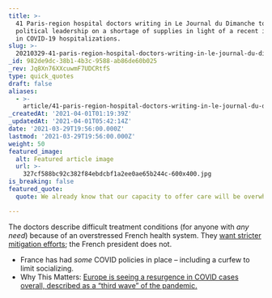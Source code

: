 ```yaml
---
title: >-
  41 Paris-region hospital doctors writing in Le Journal du Dimanche to French
  political leadership on a shortage of supplies in light of a recent increase
  in COVID-19 hospitalizations.
slug: >-
  20210329-41-paris-region-hospital-doctors-writing-in-le-journal-du-dimanche-to-french-political
_id: 982de9dc-38b1-4b3c-9588-ab86de60b025
_rev: Jq8Xn76XXcuwmF7UDCRtfS
type: quick_quotes
draft: false
aliases:
  - >-
    article/41-paris-region-hospital-doctors-writing-in-le-journal-du-dimanche-to-french-political-leadership-on-a-shortage-of-supplies-in-light-of-a-recent-increase-in-covid-19-hospitalizations/
_createdAt: '2021-04-01T01:19:39Z'
_updatedAt: '2021-04-01T05:42:14Z'
date: '2021-03-29T19:56:00.000Z'
lastmod: '2021-03-29T19:56:00.000Z'
weight: 50
featured_image:
  alt: Featured article image
  url: >-
    327cf588bc92c382f84ebdcbf1a2ee0ae65b244c-600x400.jpg
is_breaking: false
featured_quote:
  quote: We already know that our capacity to offer care will be overwhelmed.

---
```

The doctors describe difficult treatment conditions (for anyone with *any need*) because of an overstressed French health system. They [want stricter mitigation efforts](https://www.sacbee.com/news/article250270675.html); the French president does not.

* France has had *some* COVID policies in place – including a curfew to limit socializing.
* Why This Matters: [Europe is seeing a resurgence in COVID cases overall, described as a “third wave” of the pandemic.](https://www.cnbc.com/2021/03/27/covid-cases-are-rising-hospitalizations-have-plateaued-even-as-vaccinations-rise.html)